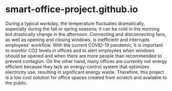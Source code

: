 # smart-office-project.github.io

During a typical workday, the temperature fluctuates dramatically, especially during the fall or spring seasons; it can be cold in the morning but drastically change in the afternoon. Connecting and disconnecting fans, as well as opening and closing windows, is inefficient and interrupts employees' workflow. With the current COVID-19 pandemic, it is important to monitor CO2 levels in offices and to alert employees when windows should be opened and when there are more people than recommended to prevent contagion. On the other hand, many offices are currently not energy efficient because they lack an energy-control system that optimizes electricity use, resulting in significant energy waste. Therefore, this project is a low cost solution for office spaces created from scratch and available to the public.
